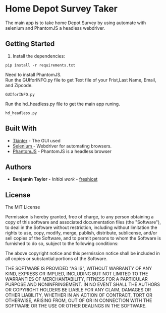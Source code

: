 # Home Depot Survey Taker

The main app is to take home Depot Survey by using automate with selenium and PhantomJS a headless webdriver.

## Getting Started

1. Install the dependencies:
```
pip install -r requirements.txt
```
Need to install PhantomJS.  
Run the GUIforINFO.py file to get Text file of your Frist,Last Name, Email, and Zipcode.
```
GUIforINFO.py
```
Run the hd_headless.py file to get the main app runing.
```
hd_headless.py
```

## Built With

* [Tkinter](https://wiki.python.org/moin/TkInter) - The GUI used
* [Selenium ](http://www.seleniumhq.org/) - Webdriver for automating browsers.
* [PhantomJS](http://phantomjs.org/) - PhantomJS is a headless browser


## Authors

* **Benjamin Taylor** - *Initial work* - [freshicet](https://github.com/freshicet)

## License

The MIT License

Permission is hereby granted, free of charge, to any person obtaining a copy
of this software and associated documentation files (the "Software"), to deal
in the Software without restriction, including without limitation the rights
to use, copy, modify, merge, publish, distribute, sublicense, and/or sell
copies of the Software, and to permit persons to whom the Software is
furnished to do so, subject to the following conditions:

The above copyright notice and this permission notice shall be included in
all copies or substantial portions of the Software.

THE SOFTWARE IS PROVIDED "AS IS", WITHOUT WARRANTY OF ANY KIND, EXPRESS OR
IMPLIED, INCLUDING BUT NOT LIMITED TO THE WARRANTIES OF MERCHANTABILITY,
FITNESS FOR A PARTICULAR PURPOSE AND NONINFRINGEMENT. IN NO EVENT SHALL THE
AUTHORS OR COPYRIGHT HOLDERS BE LIABLE FOR ANY CLAIM, DAMAGES OR OTHER
LIABILITY, WHETHER IN AN ACTION OF CONTRACT, TORT OR OTHERWISE, ARISING FROM,
OUT OF OR IN CONNECTION WITH THE SOFTWARE OR THE USE OR OTHER DEALINGS IN
THE SOFTWARE.
